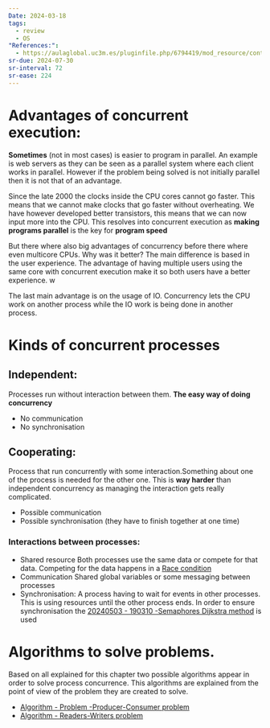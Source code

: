 ```yaml
---
Date: 2024-03-18
tags:
  - review
  - OS
"References:":
  - https://aulaglobal.uc3m.es/pluginfile.php/6794419/mod_resource/content/1/T3.L1-Concurrency-Intro-Concepts.pdf
sr-due: 2024-07-30
sr-interval: 72
sr-ease: 224
---
```


# Advantages of concurrent execution: 
**Sometimes** (not in most cases) is easier to program in parallel. An example is web servers as they can be seen as a parallel system where each client works in parallel. However if the problem being solved is not initially  parallel then it is not that of an advantage.

Since the late 2000 the clocks inside the CPU cores cannot go faster. This means that we cannot make clocks that go faster without overheating. 
We have however developed better transistors, this means that we can now input more into the CPU. This resolves into concurrent execution as **making programs parallel** is the key for **program speed** 

But there where also big advantages of concurrency before there where even multicore CPUs. Why was it better? The main difference is based in the user experience. The advantage of having multiple users using the same core with concurrent execution make it so both users have a better experience. w

The last main advantage is on the usage of IO. Concurrency lets the CPU work on another process while the IO work is being done in another process.

# Kinds of concurrent processes
## Independent: 
Processes run without interaction between them. **The easy way of doing concurrency**
+ No communication 
+ No synchronisation
## Cooperating: 
Process that run concurrently with some interaction.Something about one of the process is needed for the other one. 
This is **way harder** than independent concurrency as managing the interaction gets really complicated. 
+ Possible communication
+ Possible synchronisation (they have to finish together at one time)

### Interactions between processes: 
+ Shared resource
	Both processes use the same data or compete for that data. Competing for the data happens in a [Race condition](Race%20condition.md)
+ Communication 
	Shared global variables or some messaging between processes
+ Synchronisation: 
	A process having to wait for events in other processes. This is using resources until the other process ends. In order to ensure synchronisation the [20240503 - 190310 -Semaphores Dijkstra method](20240503%20-%20190310%20-Semaphores%20Dijkstra%20method.md) is used

# Algorithms to solve problems. 
Based on all explained for this chapter two possible algorithms appear in order to solve process concurrence. This algorithms are explained from the point of view of the problem they are created to solve. 
+ [Algorithm - Problem -Producer-Consumer problem](Algorithm%20-%20Problem%20-Producer-Consumer%20problem.md)
+ [Algorithm - Readers-Writers problem](Algorithm%20-%20Readers-Writers%20problem.md)